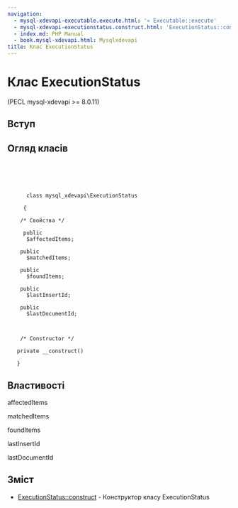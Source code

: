 ```yaml
---
navigation:
  - mysql-xdevapi-executable.execute.html: '« Executable::execute'
  - mysql-xdevapi-executionstatus.construct.html: 'ExecutionStatus::construct »'
  - index.md: PHP Manual
  - book.mysql-xdevapi.html: Mysqlxdevapi
title: Клас ExecutionStatus
---
```

# Клас ExecutionStatus

(PECL mysql-xdevapi >= 8.0.11)

## Вступ

## Огляд класів

```synopsis



    
     
      class mysql_xdevapi\ExecutionStatus
     
     {

    /* Свойства */
    
     public
      $affectedItems;

    public
      $matchedItems;

    public
      $foundItems;

    public
      $lastInsertId;

    public
      $lastDocumentId;



    /* Constructor */
    
   private __construct()

   }
```

## Властивості

affectedItems

matchedItems

foundItems

lastInsertId

lastDocumentId

## Зміст

-   [ExecutionStatus::construct](mysql-xdevapi-executionstatus.construct.md) - Конструктор класу ExecutionStatus
